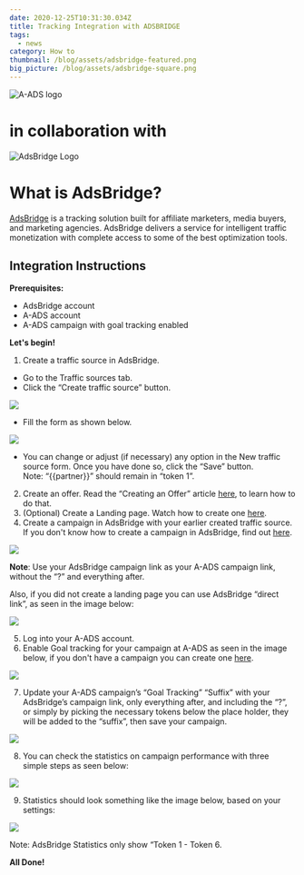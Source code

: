 ```yaml
---
date: 2020-12-25T10:31:30.034Z
title: Tracking Integration with ADSBRIDGE
tags:
  - news
category: How to
thumbnail: /blog/assets/adsbridge-featured.png
big_picture: /blog/assets/adsbridge-square.png
---
```

![](/blog/assets/a-ads-logo.png "A-ADS logo") 

# in collaboration with

![](/blog/assets/adsbridge-logo.png "AdsBridge Logo")

# What is AdsBridge?

[AdsBridge](https://www.adsbridge.com/) is a tracking solution built for affiliate marketers, media buyers, and marketing agencies. AdsBridge delivers a service for intelligent traffic monetization with complete access to some of the best optimization tools.

## Integration Instructions

**Prerequisites:**

* AdsBridge account
* A-ADS account
* A-ADS campaign with goal tracking enabled

**Let's begin!**

1. Create a traffic source in AdsBridge.

* Go to the Traffic sources tab.
* Click the “Create traffic source” button.

![](/blog/assets/adsbridge1-source.png)

* Fill the form as shown below.

![](/blog/assets/adsbridge2-traffic-source.png)

* You can change or adjust (if necessary) any option in the New traffic source form. Once you have done so, click the “Save” button. \
  Note: “{{partner}}” should remain in “token 1”.

2. Create an offer. Read the “Creating an Offer” article [here](https://www.adsbridge.com/guide/create-offer/), to learn how to do that.
3. (Optional) Create a Landing page. Watch how to create one [here](https://www.youtube.com/watch?v=7FLHUU1eyng).
4. Create a campaign in AdsBridge with your earlier created traffic source. If you don't know how to create a campaign in AdsBridge, find out [here](https://www.adsbridge.com/guide/create-campaign/).

![](/blog/assets/adsbridge3-campaign-created.png)

**Note**: Use your AdsBridge campaign link as your A-ADS campaign link, without the “?” and everything after.

Also, if you did not create a landing page you can use AdsBridge “direct link”, as seen in the image below:

![](/blog/assets/adsbridge4-directlink.png)

5. Log into your A-ADS account.
6. Enable Goal tracking for your campaign at A-ADS as seen in the image below, if you don't have a campaign you can create one [here](https://a-ads.com/campaigns/new).

![](/blog/assets/adsbridge51-goaltracking.png)

7. Update your A-ADS campaign’s “Goal Tracking” “Suffix” with your AdsBridge’s campaign link, only everything after, and including the “?”, or simply by picking the necessary tokens below the place holder, they will be added to the “suffix”, then save your campaign.

![](/blog/assets/adsbridge52-goaltracking.png)

8. You can check the statistics on campaign performance with three simple steps as seen below:

![](/blog/assets/adsbridge6-report.png)

9. Statistics should look something like the image below, based on your settings:

![](/blog/assets/adsbridge7-statistics.png)

Note: AdsBridge Statistics only show “Token 1 - Token 6.

**All Done!**
